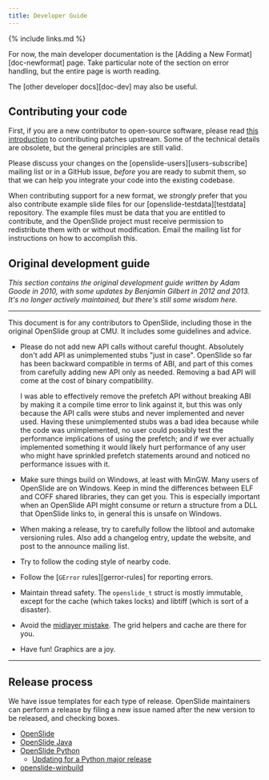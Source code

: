 ```yaml
---
title: Developer Guide
---
```


{% include links.md %}

For now, the main developer documentation is the
[Adding a New Format][doc-newformat] page.  Take particular note of the
section on error handling, but the entire page is worth reading.

The [other developer docs][doc-dev] may also be useful.


## Contributing your code

First, if you are a new contributor to open-source software, please read
[this introduction][rjones] to contributing patches upstream.  Some of the
technical details are obsolete, but the general principles are still valid.

Please discuss your changes on the [openslide-users][users-subscribe]
mailing list or in a GitHub issue, *before* you are ready to submit them, so
that we can help you integrate your code into the existing codebase.

When contributing support for a new format, we *strongly* prefer that you
also contribute example slide files for our [openslide-testdata][testdata]
repository.  The example files must be data that you are entitled to
contribute, and the OpenSlide project must receive permission to
redistribute them with or without modification.  Email the mailing list for
instructions on how to accomplish this.

[rjones]: https://people.redhat.com/~rjones/how-to-supply-code-to-open-source-projects/


## Original development guide

_This section contains the original development guide written by Adam Goode
in 2010, with some updates by Benjamin Gilbert in 2012 and 2013.  It's no
longer actively maintained, but there's still some wisdom here._

---

This document is for any contributors to OpenSlide, including those in
the original OpenSlide group at CMU. It includes some guidelines and
advice.

* Please do not add new API calls without careful thought. Absolutely
  don't add API as unimplemented stubs "just in case". OpenSlide so
  far has been backward compatible in terms of ABI, and part of this
  comes from carefully adding new API only as needed. Removing a bad
  API will come at the cost of binary compatibility.

  I was able to effectively remove the prefetch API without breaking
  ABI by making it a compile time error to link against it, but this
  was only because the API calls were stubs and never implemented and
  never used. Having these unimplemented stubs was a bad idea because
  while the code was unimplemented, no user could possibly test the
  performance implications of using the prefetch; and if we ever
  actually implemented something it would likely hurt performance of
  any user who might have sprinkled prefetch statements around and
  noticed no performance issues with it.

* Make sure things build on Windows, at least with MinGW. Many users
  of OpenSlide are on Windows. Keep in mind the differences between ELF
  and COFF shared libraries, they can get you. This is especially
  important when an OpenSlide API might consume or return a structure
  from a DLL that OpenSlide links to, in general this is unsafe on Windows.

* When making a release, try to carefully follow the libtool
  and automake versioning rules. Also add a changelog entry, update
  the website, and post to the announce mailing list.

* Try to follow the coding style of nearby code.

* Follow the [`GError` rules][gerror-rules] for reporting errors.

* Maintain thread safety. The `openslide_t` struct is mostly immutable,
  except for the cache (which takes locks) and libtiff (which is sort
  of a disaster).

* Avoid the [midlayer mistake](https://lwn.net/Articles/336262/). The grid
  helpers and cache are there for you.

* Have fun! Graphics are a joy.

---


## Release process

We have issue templates for each type of release.  OpenSlide maintainers can
perform a release by filing a new issue named after the new version to be
released, and checking boxes.

- [OpenSlide](https://github.com/openslide/openslide/issues/new?labels=release&template=release.md)
- [OpenSlide Java](https://github.com/openslide/openslide-java/issues/new?labels=release&template=release.md)
- [OpenSlide Python](https://github.com/openslide/openslide-python/issues/new?labels=release&template=release.md)
  - [Updating for a Python major release](https://github.com/openslide/openslide-python/issues/new?labels=release&template=python-bump.md)
- [openslide-winbuild](https://github.com/openslide/openslide-winbuild/issues/new?labels=release&template=release.md)
